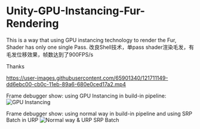 # Unity-GPU-Instancing-Fur-Rendering
This is a way that using GPU instancing technology to render the Fur, Shader has only one single Pass.
改良Shell技术，单pass shader渲染毛发，有毛发位移效果，帧数达到了900FPS/s

Thanks


https://user-images.githubusercontent.com/65901340/121711149-dd6ebc00-cb0c-11eb-89a6-680e0ced17a2.mp4



Frame debugger show: using GPU Instancing in build-in pipeline:
![GPU Instancing](https://user-images.githubusercontent.com/65901340/121575789-582acf00-ca5a-11eb-9802-18de67acbf0a.png)

Frame debugger show: using normal way in build-in pipeline and using SRP Batch in URP
![Normal way & URP SRP Batch](https://user-images.githubusercontent.com/65901340/121575854-6842ae80-ca5a-11eb-8a0b-22a85f3dd8b3.jpg)








